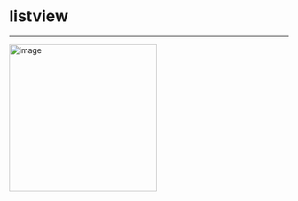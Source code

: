 # listview

----------------------------------------

<img width="266" alt="image" src="https://user-images.githubusercontent.com/39526249/170655976-2795cdb3-cd87-42bd-9463-a0e3f044b1ba.png">

